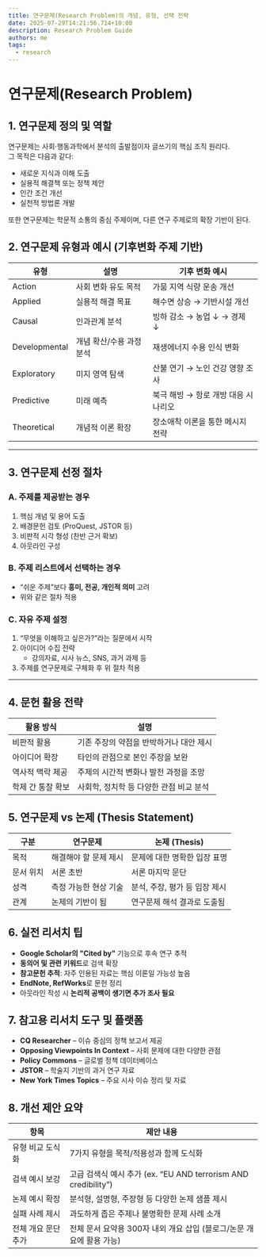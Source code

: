 ```yaml
---
title: 연구문제(Research Problem)의 개념, 유형, 선택 전략
date: 2025-07-29T14:21:56.714+10:00
description: Research Problem Guide
authors: me
tags:
  - research
---
```


# 연구문제(Research Problem)

## 1. 연구문제 정의 및 역할

연구문제는 사회·행동과학에서 분석의 출발점이자 글쓰기의 핵심 조직 원리다.  
그 목적은 다음과 같다:

- 새로운 지식과 이해 도출
- 실용적 해결책 또는 정책 제안
- 인간 조건 개선
- 실천적 방법론 개발

또한 연구문제는 학문적 소통의 중심 주제이며, 다른 연구 주제로의 확장 기반이 된다.

## 2. 연구문제 유형과 예시 (기후변화 주제 기반)

| 유형          | 설명 | 기후 변화 예시 |
|---------------|------|----------------|
| Action        | 사회 변화 유도 목적 | 가뭄 지역 식량 운송 개선 |
| Applied       | 실용적 해결 목표 | 해수면 상승 → 기반시설 개선 |
| Causal        | 인과관계 분석 | 빙하 감소 → 농업 ↓ → 경제 ↓ |
| Developmental | 개념 확산/수용 과정 분석 | 재생에너지 수용 인식 변화 |
| Exploratory   | 미지 영역 탐색 | 산불 연기 → 노인 건강 영향 조사 |
| Predictive    | 미래 예측 | 북극 해빙 → 항로 개방 대응 시나리오 |
| Theoretical   | 개념적 이론 확장 | 장소애착 이론을 통한 메시지 전략 |

---

## 3. 연구문제 선정 절차

### A. 주제를 제공받는 경우

1. 핵심 개념 및 용어 도출
2. 배경문헌 검토 (ProQuest, JSTOR 등)
3. 비판적 시각 형성 (찬반 근거 확보)
4. 아웃라인 구성

### B. 주제 리스트에서 선택하는 경우

- “쉬운 주제”보다 **흥미, 전공, 개인적 의미** 고려
- 위와 같은 절차 적용

### C. 자유 주제 설정

1. “무엇을 이해하고 싶은가?”라는 질문에서 시작
2. 아이디어 수집 전략
   - 강의자료, 시사 뉴스, SNS, 과거 과제 등
3. 주제를 연구문제로 구체화 후 위 절차 적용

---

## 4. 문헌 활용 전략

| 활용 방식            | 설명 |
|----------------------|------|
| 비판적 활용           | 기존 주장의 약점을 반박하거나 대안 제시 |
| 아이디어 확장         | 타인의 관점으로 본인 주장을 보완 |
| 역사적 맥락 제공      | 주제의 시간적 변화나 발전 과정을 조망 |
| 학제 간 통찰 확보      | 사회학, 정치학 등 다양한 관점 비교 분석 |

## 5. 연구문제 vs 논제 (Thesis Statement)

| 구분        | 연구문제 | 논제 (Thesis) |
|-------------|-----------|----------------|
| 목적        | 해결해야 할 문제 제시 | 문제에 대한 명확한 입장 표명 |
| 문서 위치   | 서론 초반 | 서론 마지막 문단 |
| 성격        | 측정 가능한 현상 기술 | 분석, 주장, 평가 등 입장 제시 |
| 관계        | 논제의 기반이 됨 | 연구문제 해석 결과로 도출됨 |

## 6. 실전 리서치 팁

- **Google Scholar의 "Cited by"** 기능으로 후속 연구 추적
- **동의어 및 관련 키워드**로 검색 확장
- **참고문헌 추적**: 자주 인용된 자료는 핵심 이론일 가능성 높음
- **EndNote, RefWorks**로 문헌 정리
- 아웃라인 작성 시 **논리적 공백이 생기면 추가 조사 필요**

## 7. 참고용 리서치 도구 및 플랫폼

- **CQ Researcher** – 이슈 중심의 정책 보고서 제공
- **Opposing Viewpoints In Context** – 사회 문제에 대한 다양한 관점
- **Policy Commons** – 글로벌 정책 데이터베이스
- **JSTOR** – 학술지 기반의 과거 연구 자료
- **New York Times Topics** – 주요 시사 이슈 정리 및 자료

## 8. 개선 제안 요약

| 항목              | 제안 내용 |
|-------------------|-----------|
| 유형 비교 도식화     | 7가지 유형을 목적/적용성과 함께 도식화 |
| 검색 예시 보강      | 고급 검색식 예시 추가 (ex. “EU AND terrorism AND credibility”) |
| 논제 예시 확장      | 분석형, 설명형, 주장형 등 다양한 논제 샘플 제시 |
| 실패 사례 제시      | 과도하게 좁은 주제나 불명확한 문제 사례 소개 |
| 전체 개요 문단 추가 | 전체 문서 요약용 300자 내외 개요 삽입 (블로그/논문 개요에 활용 가능) |
